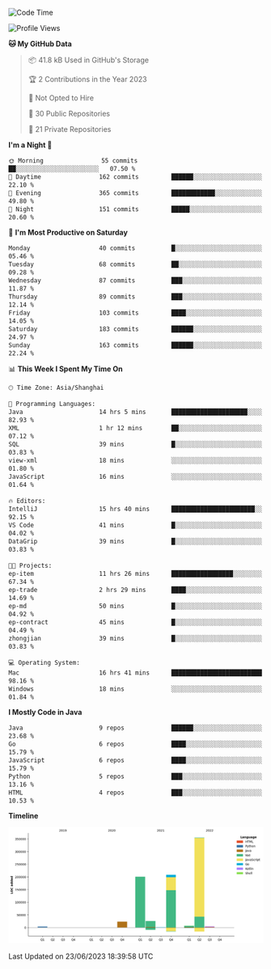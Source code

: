 <!--START_SECTION:waka-->
![Code Time](http://img.shields.io/badge/Code%20Time-1%2C896%20hrs%2057%20mins-blue)

![Profile Views](http://img.shields.io/badge/Profile%20Views-0-blue)

**🐱 My GitHub Data** 

> 📦 41.8 kB Used in GitHub's Storage 
 > 
> 🏆 2 Contributions in the Year 2023
 > 
> 🚫 Not Opted to Hire
 > 
> 📜 30 Public Repositories 
 > 
> 🔑 21 Private Repositories 
 > 
**I'm a Night 🦉** 

```text
🌞 Morning                55 commits          ██░░░░░░░░░░░░░░░░░░░░░░░   07.50 % 
🌆 Daytime                162 commits         ██████░░░░░░░░░░░░░░░░░░░   22.10 % 
🌃 Evening                365 commits         ████████████░░░░░░░░░░░░░   49.80 % 
🌙 Night                  151 commits         █████░░░░░░░░░░░░░░░░░░░░   20.60 % 
```
📅 **I'm Most Productive on Saturday** 

```text
Monday                   40 commits          █░░░░░░░░░░░░░░░░░░░░░░░░   05.46 % 
Tuesday                  68 commits          ██░░░░░░░░░░░░░░░░░░░░░░░   09.28 % 
Wednesday                87 commits          ███░░░░░░░░░░░░░░░░░░░░░░   11.87 % 
Thursday                 89 commits          ███░░░░░░░░░░░░░░░░░░░░░░   12.14 % 
Friday                   103 commits         ████░░░░░░░░░░░░░░░░░░░░░   14.05 % 
Saturday                 183 commits         ██████░░░░░░░░░░░░░░░░░░░   24.97 % 
Sunday                   163 commits         ██████░░░░░░░░░░░░░░░░░░░   22.24 % 
```


📊 **This Week I Spent My Time On** 

```text
🕑︎ Time Zone: Asia/Shanghai

💬 Programming Languages: 
Java                     14 hrs 5 mins       █████████████████████░░░░   82.93 % 
XML                      1 hr 12 mins        ██░░░░░░░░░░░░░░░░░░░░░░░   07.12 % 
SQL                      39 mins             █░░░░░░░░░░░░░░░░░░░░░░░░   03.83 % 
view-xml                 18 mins             ░░░░░░░░░░░░░░░░░░░░░░░░░   01.80 % 
JavaScript               16 mins             ░░░░░░░░░░░░░░░░░░░░░░░░░   01.64 % 

🔥 Editors: 
IntelliJ                 15 hrs 40 mins      ███████████████████████░░   92.15 % 
VS Code                  41 mins             █░░░░░░░░░░░░░░░░░░░░░░░░   04.02 % 
DataGrip                 39 mins             █░░░░░░░░░░░░░░░░░░░░░░░░   03.83 % 

🐱‍💻 Projects: 
ep-item                  11 hrs 26 mins      █████████████████░░░░░░░░   67.34 % 
ep-trade                 2 hrs 29 mins       ████░░░░░░░░░░░░░░░░░░░░░   14.69 % 
ep-md                    50 mins             █░░░░░░░░░░░░░░░░░░░░░░░░   04.92 % 
ep-contract              45 mins             █░░░░░░░░░░░░░░░░░░░░░░░░   04.49 % 
zhongjian                39 mins             █░░░░░░░░░░░░░░░░░░░░░░░░   03.83 % 

💻 Operating System: 
Mac                      16 hrs 41 mins      █████████████████████████   98.16 % 
Windows                  18 mins             ░░░░░░░░░░░░░░░░░░░░░░░░░   01.84 % 
```

**I Mostly Code in Java** 

```text
Java                     9 repos             ██████░░░░░░░░░░░░░░░░░░░   23.68 % 
Go                       6 repos             ████░░░░░░░░░░░░░░░░░░░░░   15.79 % 
JavaScript               6 repos             ████░░░░░░░░░░░░░░░░░░░░░   15.79 % 
Python                   5 repos             ███░░░░░░░░░░░░░░░░░░░░░░   13.16 % 
HTML                     4 repos             ███░░░░░░░░░░░░░░░░░░░░░░   10.53 % 
```



**Timeline**

![Lines of Code chart](https://raw.githubusercontent.com/youtiaoguagua/youtiaoguagua/master/assets/bar_graph.png)


 Last Updated on 23/06/2023 18:39:58 UTC
<!--END_SECTION:waka-->